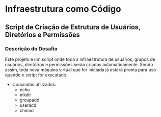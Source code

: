 # Infraestrutura como Código

## Script de Criação de Estrutura de Usuários, Diretórios e Permissões

### Descrição do Desafio

Este projeto é um script onde toda a infraestrutura de usuários, grupos de usuários, diretórios e permissões serão criadas automaticamente. Sendo assim, toda nova máquina virtual que for iniciada já estará pronta para uso quando o script for executado.

- Comandos utilizados:
  - echo
  - mkdir
  - groupadd
  - useradd
  - chmod